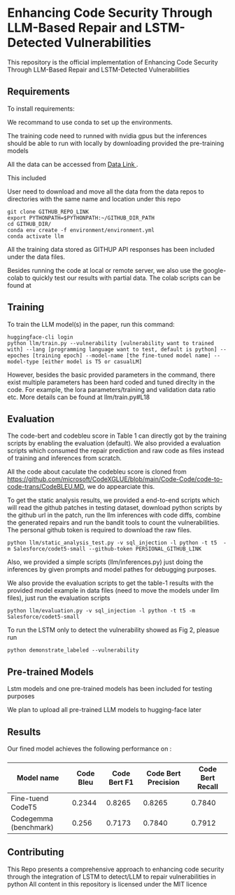 
# Enhancing Code Security Through LLM-Based Repair and LSTM-Detected Vulnerabilities

This repository is the official implementation of Enhancing Code Security Through LLM-Based Repair and LSTM-Detected Vulnerabilities

## Requirements

To install requirements:

We recommand to use conda to set up the environments. 

The training code need to runned with nvidia gpus but the inferences should be able to run with locally by downloading provided the pre-training models

All the data can be accessed from [Data Link ](https://www.dropbox.com/scl/fo/ybl9m2me6k3vcm5d6hwia/AJuAq3R1T9yfVD1HQfRgKh0?rlkey=dww32pwcdykxdjg5vwvfw823g&st=x3jrgd0o&dl=0). 

This included 

User need to download and move all the data from the data repos to directories with the same name and location under this repo 

```setup
git clone GITHUB_REPO_LINK
export PYTHONPATH=$PYTHONPATH:~/GITHUB_DIR_PATH
cd GITHUB_DIR/
conda env create -f environment/environment.yml
conda activate llm
```
All the training data stored as GITHUP API responses has been included under the data files.

Besides running the code at local or remote server, we also use the google-colab to quickly test our results with partial data. The colab scripts can be found at 

## Training

To train the LLM model(s) in the paper, run this command:

```train
huggingface-cli login
python llm/train.py --vulnerability [vulnerability want to trained with] --lang [programming language want to test, default is python] --epoches [training epoch] --model-name [the fine-tuned model name] --model-type [either model is T5 or casualLM]
```
However, besides the basic provided parameters in the command, there exist multiple parameters has been hard coded and tuned direclty in the code. 
For example, the lora parameters/training and validation data ratio etc. More details can be found at llm/train.py#L18


## Evaluation
The code-bert and codebleu score in Table 1 can directly got by the training scripts by enabling the evaluation (default).
We also provided a evaluation scripts which consumed the repair prediction and raw code as files instead of training and inferences from scratch.

All the code about caculate the codebleu score is cloned from https://github.com/microsoft/CodeXGLUE/blob/main/Code-Code/code-to-code-trans/CodeBLEU.MD, we do appearciate this. 

To get the static analysis results, we provided a end-to-end scripts which will read the github patches in testing dataset, download python scripts by the github url in the patch, run the llm inferences with code diffs, combine the generated repairs and run the bandit tools to count the vulnerabilities.
The personal github token is required to download the raw files. 

```static analysis
python llm/static_analysis_test.py -v sql_injection -l python -t t5  -m Salesforce/codet5-small --github-token PERSIONAL_GITHUB_LINK
```
Also, we provided a simple scripts (llm/inferences.py) just doing the inferences by given prompts and model pathes for debugging purposes. 


We also provide the evaluation scripts to get the table-1 results with the provided model example in data files (need to move the models under llm files), just run the evaluation scripts 

```static analysis
python llm/evaluation.py -v sql_injection -l python -t t5 -m Salesforce/codet5-small
```

To run the LSTM only to detect the vulnerability showed as Fig 2, pleasue run 

```LSTM 
python demonstrate_labeled --vulnerability
```

## Pre-trained Models

Lstm models and one pre-trained models has been included for testing purposes

We plan to upload all pre-trained LLM models to hugging-face later

## Results

Our fined model achieves the following performance on :

### 

|   Model name         |   Code Bleu     |  Code Bert F1  | Code Bert Precision  | Code Bert Recall  | 
| ---------------------|---------------- | -------------- |--------------------  | ------------------|
| Fine-tuend CodeT5    |     0.2344      |    0.8265      |         0.8265       |      0.7840       |
| Codegemma (benchmark)|     0.256       |    0.7173      |         0.7840       |      0.7912       |


## Contributing

This Repo presents a comprehensive approach to enhancing code security through the integration of LSTM to detect/LLM to repair vulnerabilities in python
All content in this repository is licensed under the MIT licence
